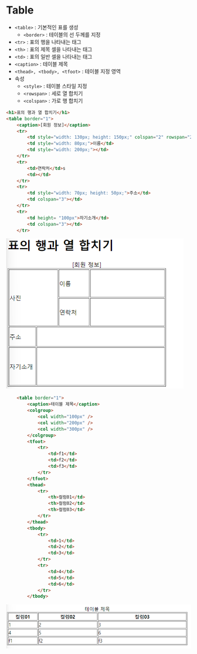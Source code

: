 # Table

- `<table>` : 기본적인 표를 생성
  - `<border>` : 테이블의 선 두께를 지정
- `<tr>` : 표의 행을 나타내는 태그
- `<th>` : 표의 제목 셀을 나타내는 태그
- `<td>` : 표의 일반 셀을 나타내는 태그
- `<caption>` : 테이블 제목
- `<thead>, <tbody>, <tfoot>` : 테이블 지정 영역
- 속성
  - `<style>` : 테이블 스타일 지정
  - `<rowspan>` : 세로 열 합치기
  - `<colspan>` : 가로 행 합치기

```html
<h1>표의 행과 열 합치기</h1>
<table border="1">
    <caption>[회원 정보]</caption>
    <tr>
        <td style="width: 130px; height: 150px;" colspan="2" rowspan="2">사진</td>
        <td style="width: 80px;">이름</td>
        <td style="width: 200px;"></td>
    </tr>
    <tr>
        <td>연락처</td>s
        <td></td>
    </tr>
    <tr>
        <td style="width: 70px; height: 50px;">주소</td>
        <td colspan="3"></td>
    </tr>
    <tr>
        <td height= "100px">자기소개</td>
        <td colspan="3"></td>
    </tr>
```

<img src=".\image\HTML07_01table.png" alt="HTML07_01table" style="zoom:100%;" />

```html
    <table border="1">
        <caption>테이블 제목</caption>
        <colgroup>
            <col width="100px" />
            <col width="200px" />
            <col width="300px" />
        </colgroup>
        <tfoot>
            <tr>
                <td>f1</td>
                <td>f2</td>
                <td>f3</td>
            </tr>
        </tfoot>
        <thead>
            <tr>
                <th>컬럼01</td>
                <th>컬럼02</td>
                <th>컬럼03</td>
            </tr>
        </thead>
        <tbody>
            <tr>
                <td>1</td>
                <td>2</td>
                <td>3</td>
            </tr>
            <tr>
                <td>4</td>
                <td>5</td>
                <td>6</td>
            </tr>
        </tbody>
```

<img src=".\image\HTML07_02table2.png" alt="HTML07_02table2" style="zoom:100%;" />